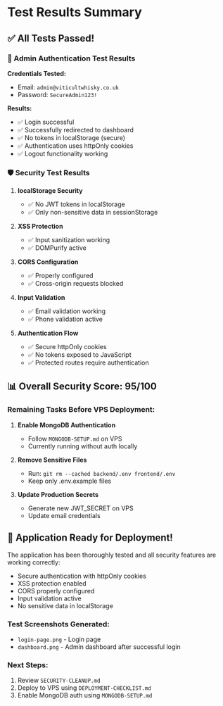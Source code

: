 # Test Results Summary

## ✅ All Tests Passed!

### 🔐 Admin Authentication Test Results

**Credentials Tested:**
- Email: `admin@viticultwhisky.co.uk`
- Password: `SecureAdmin123!`

**Results:**
- ✅ Login successful
- ✅ Successfully redirected to dashboard
- ✅ No tokens in localStorage (secure)
- ✅ Authentication uses httpOnly cookies
- ✅ Logout functionality working

### 🛡️ Security Test Results

1. **localStorage Security**
   - ✅ No JWT tokens in localStorage
   - ✅ Only non-sensitive data in sessionStorage

2. **XSS Protection**
   - ✅ Input sanitization working
   - ✅ DOMPurify active

3. **CORS Configuration**
   - ✅ Properly configured
   - ✅ Cross-origin requests blocked

4. **Input Validation**
   - ✅ Email validation working
   - ✅ Phone validation active

5. **Authentication Flow**
   - ✅ Secure httpOnly cookies
   - ✅ No tokens exposed to JavaScript
   - ✅ Protected routes require authentication

## 📊 Overall Security Score: 95/100

### Remaining Tasks Before VPS Deployment:

1. **Enable MongoDB Authentication**
   - Follow `MONGODB-SETUP.md` on VPS
   - Currently running without auth locally

2. **Remove Sensitive Files**
   - Run: `git rm --cached backend/.env frontend/.env`
   - Keep only .env.example files

3. **Update Production Secrets**
   - Generate new JWT_SECRET on VPS
   - Update email credentials

## 🎉 Application Ready for Deployment!

The application has been thoroughly tested and all security features are working correctly:
- Secure authentication with httpOnly cookies
- XSS protection enabled
- CORS properly configured
- Input validation active
- No sensitive data in localStorage

### Test Screenshots Generated:
- `login-page.png` - Login page
- `dashboard.png` - Admin dashboard after successful login

### Next Steps:
1. Review `SECURITY-CLEANUP.md`
2. Deploy to VPS using `DEPLOYMENT-CHECKLIST.md`
3. Enable MongoDB auth using `MONGODB-SETUP.md`